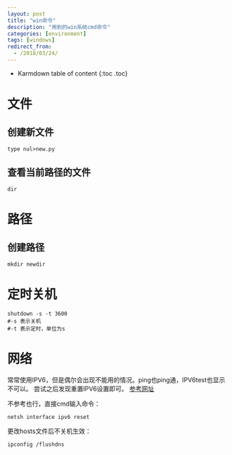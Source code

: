 ```yaml
---
layout: post
title: "win命令"
description: "用到的win系统cmd命令"
categories: [environment]
tags: [windows]
redirect_from:
  - /2018/03/24/
---
```


* Karmdown table of content
{:toc .toc}

# 文件
## 创建新文件
~~~~
type nul>new.py
~~~~~

## 查看当前路径的文件
~~~~
dir
~~~~~~

# 路径
## 创建路径
~~~~
mkdir newdir
~~~~~

# 定时关机
~~~~
shutdown -s -t 3600
#-s 表示关机
#-t 表示定时，单位为s
~~~~~~~

# 网络

常常使用IPV6，但是偶尔会出现不能用的情况。ping也ping通，IPV6test也显示不可以。
尝试之后发现重置IPV6设置即可。
[参考网址](https://github.com/XX-net/XX-Net/wiki/IPv6-Win10)

不参考也行，直接cmd输入命令：
~~~~~
netsh interface ipv6 reset
~~~~~~

更改hosts文件后不关机生效：
~~~~
ipconfig /flushdns
~~~~~~~~~~~